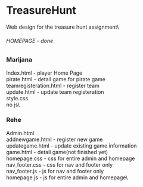 # TreasureHunt
Web design for the treasure hunt assignment\

###### HOMEPAGE - done

### Marijana
Index.html - player Home Page\
pirate.html - detail game for pirate game\
teamregisteration.html - register team\
update.html - update team registeration\
style.css\
no js\

### Rehe
Admin.html\
addnewgame.html - register new game\
updategame.html - update existing game information\
game.html - detail game(not finished yet)\
homepage.css -  css for entire admin and homepage\
nav_footer.css - css for nav and footer only\
nav_footer.js - js for nav and footer only\
homepage.js - js for entire admin and homepage\


